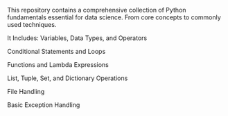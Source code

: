 This repository contains a comprehensive collection of Python fundamentals essential for  data science. From core concepts to commonly used techniques.

It Includes:
Variables, Data Types, and Operators

Conditional Statements and Loops

Functions and Lambda Expressions

List, Tuple, Set, and Dictionary Operations

File Handling

Basic Exception Handling
